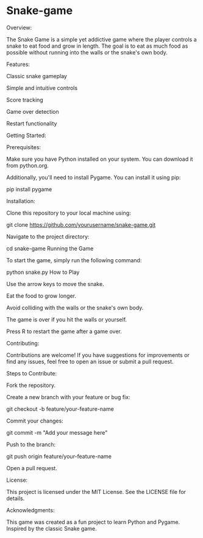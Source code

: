 # Snake-game

Overview:

The Snake Game is a simple yet addictive game where the player controls a snake to eat food and grow in length. The goal is to eat as much food as possible without running into the walls or the snake's own body.

Features:

Classic snake gameplay

Simple and intuitive controls

Score tracking

Game over detection

Restart functionality


Getting Started:

Prerequisites:

Make sure you have Python installed on your system. You can download it from python.org.

Additionally, you'll need to install Pygame. You can install it using pip:

pip install pygame

Installation:

Clone this repository to your local machine using:

git clone https://github.com/yourusername/snake-game.git

Navigate to the project directory:

cd snake-game
Running the Game

To start the game, simply run the following command:

python snake.py
How to Play

Use the arrow keys to move the snake.

Eat the food to grow longer.

Avoid colliding with the walls or the snake's own body.

The game is over if you hit the walls or yourself.

Press R to restart the game after a game over.

Contributing:

Contributions are welcome! If you have suggestions for improvements or find any issues, feel free to open an issue or submit a pull request.

Steps to Contribute:

Fork the repository.

Create a new branch with your feature or bug fix:

git checkout -b feature/your-feature-name

Commit your changes:

git commit -m "Add your message here"

Push to the branch:

git push origin feature/your-feature-name

Open a pull request.

License:

This project is licensed under the MIT License. See the LICENSE file for details.

Acknowledgments:

This game was created as a fun project to learn Python and Pygame.
Inspired by the classic Snake game.




